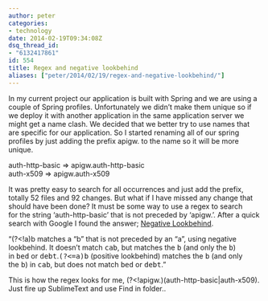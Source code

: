 ```yaml
---
author: peter
categories:
- technology
date: 2014-02-19T09:34:08Z
dsq_thread_id:
- "6132417861"
id: 554
title: Regex and negative lookbehind
aliases: ["peter/2014/02/19/regex-and-negative-lookbehind/"]
---
```


In my current project our application is built with Spring and we are using a couple of Spring profiles. Unfortunately we didn’t make them unique so if we deploy it with another application in the same application server we might get a name clash. We decided that we better try to use names that are specific for our application. So I started renaming all of our spring profiles by just adding the prefix apigw. to the name so it will be more unique.

auth-http-basic => apigw.auth-http-basic  
auth-x509 => apigw.auth-x509

It was pretty easy to search for all occurrences and just add the prefix, totally 52 files and 92 changes. But what if I have missed any change that should have been done? It must be some way to use a regex to search for the string ‘auth-http-basic’ that is not preceded by ‘apigw.’. After a quick search with Google I found the answer; [Negative Lookbehind](http://www.regular-expressions.info/lookaround.html).

“(?<!a)b matches a “b” that is not preceded by an “a”, using negative lookbehind. It doesn’t match <tt>cab</tt>, but matches the <tt>b</tt> (and only the <tt>b</tt>) in <tt>bed</tt> or <tt>debt</tt>.<tt>(?<=a)b</tt> (<wbr />positive lookbehind) matches the <tt>b</tt> (and only the <tt>b</tt>) in <tt>cab</tt>, but does not match <tt>bed</tt> or <tt>debt</tt>.”

This is how the regex looks for me, (?<!apigw.)(auth-http-basic|auth-x509). Just fire up SublimeText and use Find in folder..
